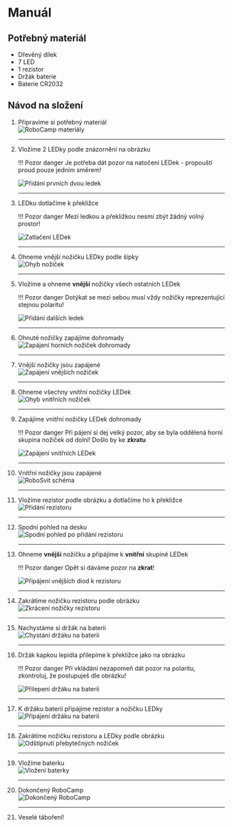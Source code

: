 # Manuál

## Potřebný materiál
- Dřevěný dílek
- 7 LED
- 1 rezistor
- Držák baterie
- Baterie CR2032

## Návod na složení
1. Připravíme si potřebný materiál<br>
    ![RoboCamp materiály](assets/roboSvit-assembly/photo/roboSvit-assembly-01.jpg)<br>
    <hr>

2. Vložíme 2 LEDky podle znázornění na obrázku<br>

    !!! Pozor danger
        Je potřeba dát pozor na natočení LEDek - propouští proud pouze jedním směrem!

    ![Přidání prvních dvou ledek](assets/roboSvit-assembly/photo/roboSvit-assembly-02.jpg)<br>
    <hr>

3. LEDku dotlačíme k překližce<br>

    !!! Pozor danger
        Mezi ledkou a překližkou nesmí zbýt žádný volný prostor!

    ![Zatlačení LEDek](assets/roboSvit-assembly/photo/roboSvit-assembly-03.jpg)<br>
    <hr>

4. Ohneme vnější nožičku LEDky podle šipky<br>
    ![Ohyb nožiček](assets/roboSvit-assembly/photo/roboSvit-assembly-04.jpg)<br>
    <hr>

5. Vložíme a ohneme <b>vnější</b> nožičky všech ostatních LEDek<br>

    !!! Pozor danger
        Dotýkat se mezi sebou musí vždy nožičky reprezentující stejnou polaritu!

    ![Přidání dalších ledek](assets/roboSvit-assembly/photo/roboSvit-assembly-05.jpg)<br>
    <hr>

6. Ohnuté nožičky zapájíme dohromady<br>
    ![Zapájení horních nožiček dohromady](assets/roboSvit-assembly/photo/roboSvit-assembly-06.jpg)<br>
    <hr>

7. Vnější nožičky jsou zapájené<br>
    ![Zapájení vnějších nožiček](assets/roboSvit-assembly/photo/roboSvit-assembly-07.jpg)<br>
    <hr>

8. Ohneme všechny vnitřní nožičky LEDek<br>
    ![Ohyb vnitřních nožiček](assets/roboSvit-assembly/photo/roboSvit-assembly-08.jpg)<br>
    <hr>

9. Zapájíme vnitřní nožičky LEDek dohromady<br>

    !!! Pozor danger
        Při pájení si dej velký pozor, aby se byla oddělená horní skupina nožiček od dolní! Došlo by ke **zkratu**

    ![Zapájení vnitřních LEDek](assets/roboSvit-assembly/photo/roboSvit-assembly-09.jpg)<br>
    <hr>

10. Vnitřní nožičky jsou zapájené<br>
    ![RoboSvit schéma](assets/roboSvit-assembly/photo/roboSvit-assembly-10.jpg)<br>
    <hr>

11. Vložíme rezistor podle obrázku a dotlačíme ho k překližce<br>
    ![Přidání rezistoru](assets/roboSvit-assembly/photo/roboSvit-assembly-11.jpg)<br>
    <hr>

12. Spodní pohled na desku<br>
    ![Spodní pohled po přidání rezistoru](assets/roboSvit-assembly/photo/roboSvit-assembly-12.jpg)<br>
    <hr>

13. Ohneme <b>vnější</b> nožičku a připájíme k <b>vnitřní</b> skupině LEDek<br>

    !!! Pozor danger
        Opět si dáváme pozor na **zkrat**!

    ![Připájení vnějších diod k rezistoru](assets/roboSvit-assembly/photo/roboSvit-assembly-13.jpg)<br>
    <hr>

14. Zakrátíme nožičku rezistoru podle obrázku<br>
    ![Zkrácení nožičky rezistoru](assets/roboSvit-assembly/photo/roboSvit-assembly-14.jpg)<br>
    <hr>

15. Nachystáme si držák na baterii<br>
    ![Chystání držáku na baterii](assets/roboSvit-assembly/photo/roboSvit-assembly-15.jpg)<br>
    <hr>

16. Držák kapkou lepidla přilepíme k překližce jako na obrázku<br>

    !!! Pozor danger
        Při vkládání nezapomeň dát pozor na polaritu, zkontroluj, že postupuješ dle obrázku!

    ![Přilepení držáku na baterii](assets/roboSvit-assembly/photo/roboSvit-assembly-16.jpg)<br>
    <hr>

17. K držáku baterií připájíme rezistor a nožičku LEDky<br>
    ![Připájení držáku na baterii](assets/roboSvit-assembly/photo/roboSvit-assembly-17.jpg)<br>
    <hr>

18. Zakrátíme nožičku rezistoru a LEDky podle obrázku<br>
    ![Odštípnutí přebytečných nožiček](assets/roboSvit-assembly/photo/roboSvit-assembly-18.jpg)<br>
    <hr>

19. Vložíme baterku<br>
    ![Vložení baterky](assets/roboSvit-assembly/photo/roboSvit-assembly-19.jpg)<br>
    <hr>

20. Dokončený RoboCamp<br>
    ![Dokončený RoboCamp](assets/roboSvit-assembly/photo/roboSvit-assembly-20.jpg)<br>
    <hr>

21. Veselé táboření!
